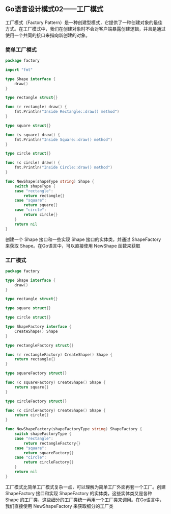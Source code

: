 ## Go语言设计模式02——工厂模式

工厂模式（Factory Pattern）是一种创建型模式，它提供了一种创建对象的最佳方式。在工厂模式中，我们在创建对象时不会对客户端暴露创建逻辑，并且是通过使用一个共同的接口来指向新创建的对象。

### 简单工厂模式

```go
package factory

import "fmt"

type Shape interface {
	draw()
}

type rectangle struct{}

func (r rectangle) draw() {
	fmt.Println("Inside Rectangle::draw() method")
}

type square struct{}

func (s square) draw() {
	fmt.Println("Inside Square::draw() method")
}

type circle struct{}

func (c circle) draw() {
	fmt.Println("Inside Circle::draw() method")
}

func NewShape(shapeType string) Shape {
	switch shapeType {
	case "rectangle":
		return rectangle{}
	case "square":
		return square{}
	case "circle":
		return circle{}
	}
	return nil
}
```

创建一个 Shape 接口和一些实现 Shape 接口的实体类，并通过 ShapeFactory 来获取 Shape。在Go语言中，可以直接使用 NewShape 函数来获取

### 工厂模式

```go
package factory

type Shape interface {
	draw()
}

type rectangle struct{}

type square struct{}

type circle struct{}

type ShapeFactory interface {
	CreateShape() Shape
}

type rectangleFactory struct{}

func (r rectangleFactory) CreateShape() Shape {
	return rectangle{}
}

type squareFactory struct{}

func (c squareFactory) CreateShape() Shape {
	return square{}
}

type circleFactory struct{}

func (c circleFactory) CreateShape() Shape {
	return circle{}
}

func NewShapeFactory(shapeFactoryType string) ShapeFactory {
	switch shapeFactoryType {
	case "rectangle":
		return rectangleFactory{}
	case "square":
		return squareFactory{}
	case "circle":
		return circleFactory{}
	}
	return nil
}
```

工厂模式比简单工厂模式复杂一点，可以理解为简单工厂外面再套一个工厂。创建 ShapeFactory 接口和实现 ShapeFactory 的实体类，这些实体类又是各种 Shape 的工厂类，这些细分的工厂类统一再用一个工厂类来调用。在Go语言中，我们直接使用 NewShapeFactory 来获取细分的工厂类